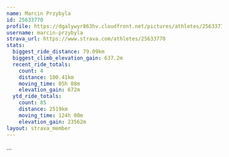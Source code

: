 ```yaml
---
name: Marcin Przybyla
id: 25633770
profile: https://dgalywyr863hv.cloudfront.net/pictures/athletes/25633770/12947173/2/large.jpg
username: marcin-przybyla
strava_url: https://www.strava.com/athletes/25633770
stats:
  biggest_ride_distance: 79.09km
  biggest_climb_elevation_gain: 637.2m
  recent_ride_totals:
    count: 4
    distance: 100.41km
    moving_time: 05h 08m
    elevation_gain: 672m
  ytd_ride_totals:
    count: 85
    distance: 2519km
    moving_time: 124h 00m
    elevation_gain: 23562m
layout: strava_member
--- 
```

...
